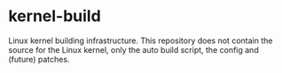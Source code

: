 # kernel-build

Linux kernel building infrastructure. This repository does not contain
the source for the Linux kernel, only the auto build script, the config
and (future) patches.
